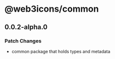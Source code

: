 # @web3icons/common

## 0.0.2-alpha.0

### Patch Changes

- common package that holds types and metadata
